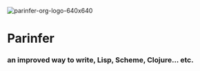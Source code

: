 ![parinfer-org-logo-640x640](https://user-images.githubusercontent.com/71587/191459779-d75f0318-07c8-4655-ba21-f121b0dd0e3f.png)
# Parinfer

### an improved way to write, Lisp, Scheme, Clojure... etc.
